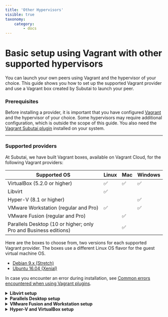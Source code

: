 ```yaml
---
title: 'Other Hypervisors'
visible: true
taxonomy:
    category:
        - docs
---
```


# Basic setup using Vagrant with other supported hypervisors

You can launch your own peers using Vagrant and the hypervisor of your choice. This guide shows you how to set up the supported Vagrant provider and use a Vagrant box created by Subutai to launch your peer. 

### Prerequisites

Before installing a provider, it is important that you have configured [Vagrant](https://www.vagrantup.com/downloads.html) and the hypervisor of your choice. Some hypervisors may require additional configuration, which is outside the scope of this guide. You also need the [Vagrant Subutai plugin](https://github.com/subutai-io/vagrant) installed on your system. 
***

### Supported providers

At Subutai, we have built Vagrant boxes, available on Vagrant Cloud, for the following Vagrant providers:

|Supported OS|Linux|Mac|Windows|
|------------------|---------------|----------------|--------------------|
|VirtualBox (5.2.0 or higher)|✅|✅|✅|
|Libvirt|✅| | |
|Hyper-V (8.1 or higher)| | |✅|
|VMware Workstation (regular and Pro)|✅| |✅|
|VMware Fusion (regular and Pro)| |✅| |
|Parallels Desktop (10 or higher; only Pro and Business editions)| |✅| |

Here are the boxes to choose from, two versions for each supported Vagrant provider. The boxes use a different Linux OS flavor for the guest virtual machine OS.

* [Debian 9.x (Stretch)](https://app.vagrantup.com/subutai/boxes/stretch) 
* [Ubuntu 16.04 (Xenial)](https://app.vagrantup.com/subutai/boxes/xenial) 

In case you encounter an error during installation, see [Common errors encountered when using Vagrant plugins](https://github.com/MarilizaC/doc_v2/wiki/Maintain-your-Vagrant-plugins#-common-errors-encountered-when-using-vagrant-plugins).

<details><summary><strong> Libvirt setup </strong></summary>

<p> Between Libvirt's QEMU and KVM hypervisors with remote management capabilities, the Vagrant Subutai plugin currently supports only the local KVM hypervisor.  

:heavy_check_mark: Vagrant modifications can be made to create remote KVM-based virtual machines, but that is beyond the scope of this guide.

To install and use the provider (on Linux variants only):
1. Install the KVM hypervisor on your local machine.
   * For instructions on Ubuntu, visit the [Ubuntu wiki site](https://help.ubuntu.com/community/KVM/Installation).
   * For instructions on Debian, visit the [Debian wiki site](https://wiki.debian.org/KVM).
2. Install the Vagrant Libvirt provider plugin.  
   :heavy_exclamation_mark: Before installing the provider, be sure that you have all the build dependencies for your Linux distribution. Refer to the detailed instructions [here](https://github.com/vagrant-libvirt/vagrant-libvirt#installation).

   `vagrant plugin install vagrant-libvirt`
3. Launch a Subutai Peer using the Stretch box with the Libvirt provider.   
   `vagrant init subutai/stretch`   
   `vagrant up --provider libvirt`
</p>

</details> 

<details><summary><strong> Parallels Desktop setup </strong></summary>

<p>
For this commercial desktop hypervisor, only Parallels version 10 and above are supported and only the Pro and Business editions can be used with the Vagrant Parallels provider.

To install and use the provider (on Mac only):
1. Install the [Parallels Desktop for Mac](https://www.parallels.com/products/desktop/).
2. Install the Vagrant Parallels Provider plugin.   
   `vagrant plugin install vagrant-parallels`

   For more information about this provider, see the documentation [here](https://github.com/Parallels/vagrant-parallels).
3. Launch a Subutai Peer using the Stretch box for the Parallels provider.   
   `vagrant init subutai/stretch`   
   `vagrant up --provider parallels`
</p>

</details>  

<details><summary><strong> VMware Fusion and Workstation setup </strong></summary>

<p>
The Vagrant VMware plugin, a commercial product provided by [HashiCorp](https://www.hashicorp.com), requires the purchase of a provider license to operate. To purchase a license, visit the [Vagrant VMware provider](https://www.vagrantup.com/vmware/#buy-now) page. The Vagrant VMware plugin is compatible with both the regular and Pro versions of VMware Fusion and VMware Workstation.

To install and use the provider:
1. Make sure that you have installed either one of these supported hypervisors:    
   * [VMware Workstation](https://kb.vmware.com/s/article/2057907) (Linux and Windows)
   * [VMware Fusion](https://kb.vmware.com/s/article/2014097) (Mac OS) 
2. Install the Vagrant VMware Desktop Provider plugin.

   1. Install the Vagrant VMware Utility, a system installation package available for download [here](https://www.vagrantup.com/docs/vmware/vagrant-vmware-utility.html).
   2. Initiate the Vagrant VMware Desktop provider plugin installation.   
   Go [here](https://www.vagrantup.com/docs/vmware/installation.html) for detailed instructions about the installation and license setup.   
   `vagrant plugin install vagrant-vmware-desktop`

3. Launch a Subutai Peer using the Stretch box for the VMWare Desktop provider.   
   `vagrant init subutai/stretch`   
   `vagrant up --provider vmware_desktop`
</p>

</details>

<details><summary><strong> Hyper-V and VirtualBox setup </strong></summary>  

<p>
Vagrant comes ready with a built-in provider for Hyper-V and VirtualBox, so you do not need to install one. The Hyper-V provider is compatible with Windows Enterprise, Professional, or Education 8.1 and higher versions only. 

1. Install Hyper-V or VirtualBox on your machine.   
   :heavy_exclamation_mark: Hyper-V requires that you execute Vagrant with Administrative privileges. The same privileges are required when creating and managing virtual machines with Hyper-V. Vagrant displays an error if you do not have the proper permissions.

   * For Hyper-V on Windows 10, follow the detailed procedures on any of these sites:
     * [Enable Hyper-V](https://docs.microsoft.com/en-us/virtualization/hyper-v-on-windows/quick-start/enable-hyper-v)
     * [Enabling Hyper-V on Windows 10](https://blogs.technet.microsoft.com/canitpro/2015/09/08/step-by-step-enabling-hyper-v-for-use-on-windows-10/)

   * To install VirtualBox, go [here](https://www.virtualbox.org/wiki/Downloads).    
     If you encounter errors when installing VirtualBox on MacOS, you may refer to the guide [here](https://github.com/subutai-io/control-center/wiki/Troubleshooting-VirtualBox).

2. Now, let’s launch a peer using the Stretch box with the provider:

   * Vagrant Hyper-V provider   
     `vagrant init subutai/stretch`    
     `vagrant up --provider hyperv`   
   
     :heavy_check_mark: After running vagrant up, when asked to choose a switch, select the option for vagrant-subutai.
   * Vagrant VirtualBox provider   
     `vagrant plugin install vagrant-vbguest`   
     `vagrant init subutai/stretch`   
     `vagrant up --provider virtualbox`   
</p>

</details>